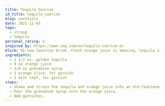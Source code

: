 ```yaml
---
title: Tequila Sunrise
id_title: tequila_sunrise
blog: cocktails
date: 2021-12-03
tags:
  - strong
  - tequila
personal_rating: 5
inspired_by: https://www.saq.com/en/tequila-sunrise-ec
blurb: My new favorite drink. Fresh orange juice is amazing, tequila is amazing, grenadine is amazing, this drink is amazing.
ingredients:
  - 1 1/2 oz. golden tequila
  - 4 oz orange juice
  - 1/4 oz grenadine syrup
  - 1 orange slice, for garnish
  - 1 mint leaf, for garnish
steps:
  - Shake and strain the tequila and orange juice into an old-fashioned glass with a big ice cube in it.
  - Pour the grenadine syrup into the orange juice.
  - Add garnishes.
---
```

